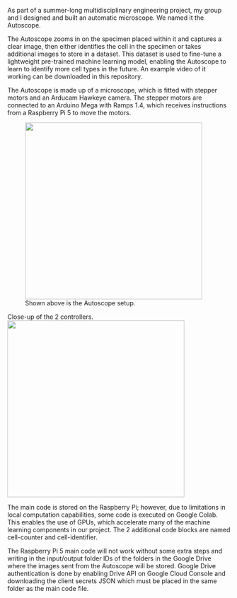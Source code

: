 As part of a summer-long multidisciplinary engineering project, my group and I designed and built an automatic microscope. We named it the Autoscope. 

The Autoscope zooms in on the specimen placed within it and captures a clear image, then either identifies the cell in the specimen or takes additional images to store in a dataset. This dataset is used to fine-tune a lightweight pre-trained machine learning model, enabling the Autoscope to learn to identify more cell types in the future. An example video of it working can be downloaded in this repository.

The Autoscope is made up of a microscope, which is fitted with stepper motors and an Arducam Hawkeye camera. The stepper motors are connected to an Arduino Mega with Ramps 1.4, which receives instructions from a Raspberry Pi 5 to move the motors.

<figure>
  <img src="https://github.com/user-attachments/assets/cbe82beb-ff4f-4d17-aad4-15c488782f29" width="400"/>
  <figcaption>Shown above is the Autoscope setup.</figcaption>
</figure>

Close-up of the 2 controllers.
</br>
<img src="https://github.com/user-attachments/assets/b3e0eb6c-d14f-4887-a5f2-2a92b9e2d1aa" width="400"/>

The main code is stored on the Raspberry Pi; however, due to limitations in local computation capabilities, some code is executed on Google Colab. This enables the use of GPUs, which accelerate many of the machine learning components in our project. The 2 additional code blocks are named cell-counter and cell-identifier.

The Raspberry Pi 5 main code will not work without some extra steps and writing in the input/output folder IDs of the folders in the Google Drive where the images sent from the Autoscope will be stored. Google Drive authentication is done by enabling Drive API on Google Cloud Console and downloading the client secrets JSON which must be placed in the same folder as the main code file.
